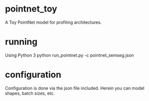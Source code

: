 # pointnet_toy
A Toy PointNet model for profiling architectures.

# running
Using Python 3
python run_pointnet.py -c pointnet_semseg.json

# configuration
Configuration is done via the json file included. Herein you can model shapes, batch sizes, etc.

